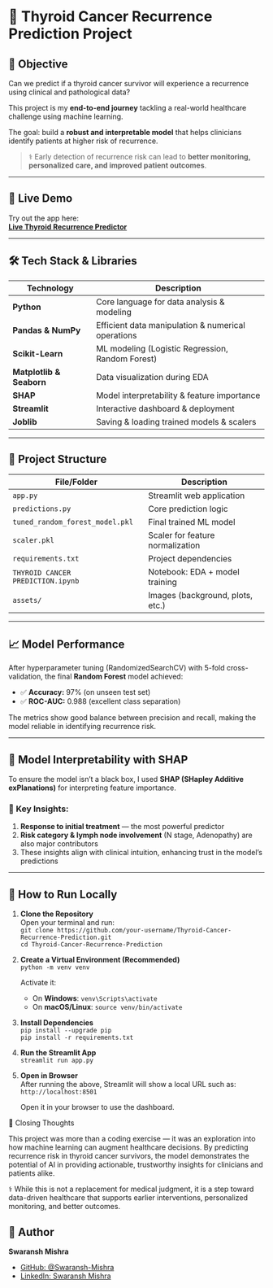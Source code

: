 # 🔬 Thyroid Cancer Recurrence Prediction Project

## 📌 Objective  
Can we predict if a thyroid cancer survivor will experience a recurrence using clinical and pathological data?

This project is my **end-to-end journey** tackling a real-world healthcare challenge using machine learning.

The goal: build a **robust and interpretable model** that helps clinicians identify patients at higher risk of recurrence.

> ⚕️ Early detection of recurrence risk can lead to **better monitoring, personalized care, and improved patient outcomes**.

---

## 🚀 Live Demo  
Try out the app here:  
[**Live Thyroid Recurrence Predictor**](https://thyroid-cancer-recurrence-prediction-rsybno6wfty5wyb2pc2meg.streamlit.app/)  

---

## 🛠️ Tech Stack & Libraries  

| Technology        | Description                                        |
|--------------------|----------------------------------------------------|
| **Python**         | Core language for data analysis & modeling        |
| **Pandas & NumPy** | Efficient data manipulation & numerical operations |
| **Scikit-Learn**   | ML modeling (Logistic Regression, Random Forest)   |
| **Matplotlib & Seaborn** | Data visualization during EDA               |
| **SHAP**           | Model interpretability & feature importance        |
| **Streamlit**      | Interactive dashboard & deployment                 |
| **Joblib**         | Saving & loading trained models & scalers          |

---


## 📂 Project Structure  

| File/Folder                        | Description                          |
|------------------------------------|--------------------------------------|
| `app.py`                           | Streamlit web application            |
| `predictions.py`                   | Core prediction logic                |
| `tuned_random_forest_model.pkl`    | Final trained ML model               |
| `scaler.pkl`                       | Scaler for feature normalization     |
| `requirements.txt`                 | Project dependencies                 |
| `THYROID CANCER PREDICTION.ipynb`  | Notebook: EDA + model training       |
| `assets/`                          | Images (background, plots, etc.)     |


---

## 📈 Model Performance  

After hyperparameter tuning (RandomizedSearchCV) with 5-fold cross-validation, the final **Random Forest** model achieved:

- ✅ **Accuracy:** 97% (on unseen test set)  
- ✅ **ROC-AUC:** 0.988 (excellent class separation)  

The metrics show good balance between precision and recall, making the model reliable in identifying recurrence risk.

---

## 🧠 Model Interpretability with SHAP  

To ensure the model isn’t a black box, I used **SHAP (SHapley Additive exPlanations)** for interpreting feature importance.

### 🔑 Key Insights:
1. **Response to initial treatment** — the most powerful predictor  
2. **Risk category & lymph node involvement** (N stage, Adenopathy) are also major contributors  
3. These insights align with clinical intuition, enhancing trust in the model’s predictions

---

## 🔧 How to Run Locally  

1. **Clone the Repository**  
   Open your terminal and run:  
   `git clone https://github.com/your-username/Thyroid-Cancer-Recurrence-Prediction.git`  
   `cd Thyroid-Cancer-Recurrence-Prediction`  

2. **Create a Virtual Environment (Recommended)**  
   `python -m venv venv`  

   Activate it:  
   - On **Windows**: `venv\Scripts\activate`  
   - On **macOS/Linux**: `source venv/bin/activate`  

3. **Install Dependencies**  
   `pip install --upgrade pip`  
   `pip install -r requirements.txt`  

4. **Run the Streamlit App**  
   `streamlit run app.py`  

5. **Open in Browser**  
   After running the above, Streamlit will show a local URL such as:  
   `http://localhost:8501`  

   Open it in your browser to use the dashboard.


🙌 Closing Thoughts

This project was more than a coding exercise — it was an exploration into how machine learning can augment healthcare decisions. By predicting recurrence risk in thyroid cancer survivors, the model demonstrates the potential of AI in providing actionable, trustworthy insights for clinicians and patients alike.

⚕️ While this is not a replacement for medical judgment, it is a step toward data-driven healthcare that supports earlier interventions, personalized monitoring, and better outcomes.


## 👤 Author  

**Swaransh Mishra**  

- [GitHub: @Swaransh-Mishra](https://github.com/Swaransh-Mishra)  
- [LinkedIn: Swaransh Mishra](https://www.linkedin.com/in/swaransh-mishra-a85123258/)
